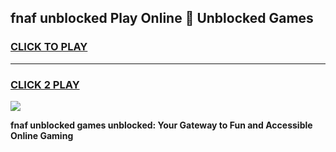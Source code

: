 
## fnaf unblocked Play Online 👋 Unblocked Games
<h3>
<a href="https://premium.freeplayer.one?title=fnaf_unblocked&ref=19F">CLICK TO PLAY</a></h3>
<hr>

<h3>
<a href="https://premium.freeplayer.one?title=fnaf_unblocked&ref=19F">CLICK 2 PLAY</a>
  
</h3>

<a href="https://premium.freeplayer.one?title=fnaf_unblocked&ref=19F"><img src="https://clearcache.store/games.png"></a>


**fnaf unblocked games unblocked: Your Gateway to Fun and Accessible Online Gaming**
